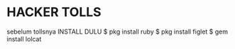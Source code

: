 # HACKER TOLLS
sebelum tollsnya 
INSTALL DULU 
$ pkg install ruby 
$ pkg install figlet 
$ gem install lolcat 
